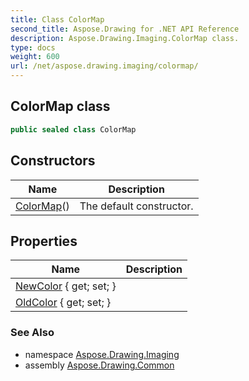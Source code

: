 ```yaml
---
title: Class ColorMap
second_title: Aspose.Drawing for .NET API Reference
description: Aspose.Drawing.Imaging.ColorMap class. 
type: docs
weight: 600
url: /net/aspose.drawing.imaging/colormap/
---
```

## ColorMap class

```csharp
public sealed class ColorMap
```

## Constructors

| Name | Description |
| --- | --- |
| [ColorMap](colormap/)() | The default constructor. |

## Properties

| Name | Description |
| --- | --- |
| [NewColor](../../aspose.drawing.imaging/colormap/newcolor/) { get; set; } |  |
| [OldColor](../../aspose.drawing.imaging/colormap/oldcolor/) { get; set; } |  |

### See Also

* namespace [Aspose.Drawing.Imaging](../../aspose.drawing.imaging/)
* assembly [Aspose.Drawing.Common](../../)


